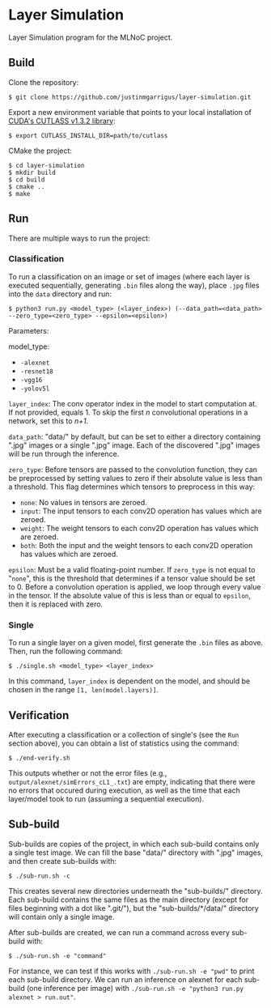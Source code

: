 # Layer Simulation 

Layer Simulation program for the MLNoC project. 

## Build 

Clone the repository: 

`$ git clone https://github.com/justinmgarrigus/layer-simulation.git`

Export a new environment variable that points to your local installation of [CUDA's CUTLASS v1.3.2 library](https://github.com/NVIDIA/cutlass/tree/v1.3.2): 

`$ export CUTLASS_INSTALL_DIR=path/to/cutlass`

CMake the project: 

```
$ cd layer-simulation
$ mkdir build
$ cd build
$ cmake ..
$ make
```

## Run

There are multiple ways to run the project: 

### Classification

To run a classification on an image or set of images (where each layer is executed sequentially, generating `.bin` files along the way), place `.jpg` files into the `data` directory and run: 

`$ python3 run.py <model_type> (<layer_index>) (--data_path=<data_path> --zero_type=<zero_type> --epsilon=<epsilon>)`

Parameters: 

model_type: 
* `-alexnet` 
* `-resnet18`
* `-vgg16`
* `-yolov5l`

`layer_index`: The conv operator index in the model to start computation at. If not provided, equals 1. To skip the first _n_ convolutional operations in a network, set this to _n+1_. 

`data_path`: "data/" by default, but can be set to either a directory containing ".jpg" images or a single ".jpg" image. Each of the discovered ".jpg" images will be run through the inference.

`zero_type`: Before tensors are passed to the convolution function, they can be preprocessed by setting values to zero if their absolute value is less than a threshold. This flag determines which tensors to preprocess in this way: 
* `none`: No values in tensors are zeroed.
* `input`: The input tensors to each conv2D operation has values which are zeroed.
* `weight`: The weight tensors to each conv2D operation has values which are zeroed.
* `both`: Both the input and the weight tensors to each conv2D operation has values which are zeroed.

`epsilon`: Must be a valid floating-point number. If `zero_type` is not equal to "`none`", this is the threshold that determines if a tensor value should be set to 0. Before a convolution operation is applied, we loop through every value in the tensor. If the absolute value of this is less than or equal to `epsilon`, then it is replaced with zero.

### Single

To run a single layer on a given model, first generate the `.bin` files as above. Then, run the following command: 

`$ ./single.sh <model_type> <layer_index>` 

In this command, `layer_index` is dependent on the model, and should be chosen in the range `[1, len(model.layers)]`.

## Verification 

After executing a classification or a collection of single's (see the `Run` section above), you can obtain a list of statistics using the command: 

`$ ./end-verify.sh` 

This outputs whether or not the error files (e.g., `output/alexnet/simErrors_cL1_.txt`) are empty, indicating that there were no errors that occured during execution, as well as the time that each layer/model took to run (assuming a sequential execution). 

## Sub-build

Sub-builds are copies of the project, in which each sub-build contains only a single test image. We can fill the base "data/" directory with ".jpg" images, and then create sub-builds with: 

`$ ./sub-run.sh -c`

This creates several new directories underneath the "sub-builds/" directory. Each sub-build contains the same files as the main directory (except for files beginning with a dot like ".git/"), but the "sub-builds/*/data/" directory will contain only a single image.

After sub-builds are created, we can run a command across every sub-build with: 

`$ ./sub-run.sh -e "command"`

For instance, we can test if this works with `./sub-run.sh -e "pwd"` to print each sub-build directory. We can run an inference on alexnet for each sub-build (one inference per image) with `./sub-run.sh -e "python3 run.py alexnet > run.out"`.
